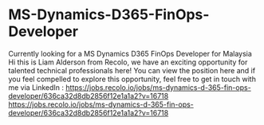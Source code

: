 # MS-Dynamics-D365-FinOps-Developer
Currently looking for a MS Dynamics D365 FinOps Developer for Malaysia
Hi this is Liam Alderson from Recolo, we have an exciting opportunity for talented technical professionals here! You can view the position here and if you feel compelled to explore this opportunity, feel free to get in touch with me via LinkedIn : https://jobs.recolo.io/jobs/ms-dynamics-d-365-fin-ops-developer/636ca32d8db2856f12e1a1a2?v=16718
https://jobs.recolo.io/jobs/ms-dynamics-d-365-fin-ops-developer/636ca32d8db2856f12e1a1a2?v=16718
